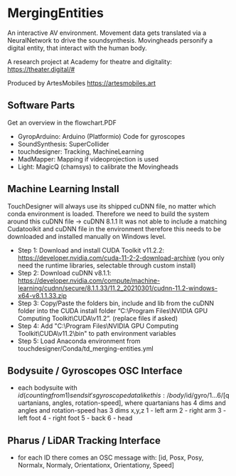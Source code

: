 # MergingEntities
An interactive AV environment. Movement data gets translated via a NeuralNetwork to drive the soundsynthesis. Movingheads personify a digital entity, that interact with the human body.

A research project at Academy for theatre and digitality: https://theater.digital/#

Produced by ArtesMobiles https://artesmobiles.art

## Software Parts
Get an overview in the flowchart.PDF
* GyropArduino: Arduino (Platformio) Code for gyroscopes
* SoundSynthesis: SuperCollider
* touchdesigner: Tracking, MachineLearning
* MadMapper: Mapping if videoprojection is used
* Light: MagicQ (chamsys) to calibrate the Movingheads

## Machine Learning Install
TouchDesigner will always use its shipped cuDNN file, no matter which conda environment is loaded. Therefore we need to build the system around this cuDNN file -> cuDNN 8.1.1
It was not able to include a matching Cudatoolkit and cuDNN file in the environment therefore this needs to be downloaded and installed manually on Windows level. 
* Step 1: Download and install CUDA Toolkit v11.2.2: https://developer.nvidia.com/cuda-11-2-2-download-archive (you only need the runtime libraries, selectable through custom install)
* Step 2: Download cuDNN v8.1.1: https://developer.nvidia.com/compute/machine-learning/cudnn/secure/8.1.1.33/11.2_20210301/cudnn-11.2-windows-x64-v8.1.1.33.zip
* Step 3: Copy/Paste the folders bin, include and lib from the cuDNN folder into the CUDA install folder “C:\Program Files\NVIDIA GPU Computing Toolkit\CUDA\v11.2”. (replace files if asked)
* Step 4: Add "C:\Program Files\NVIDIA GPU Computing Toolkit\CUDA\v11.2\bin" to path environment variables
* Step 5: Load Anaconda environment from touchdesigner/Conda/td_merging-entities.yml


## Bodysuite / Gyroscopes OSC Interface
* each bodysuite with $id (counting from 1) sends it's gyroscope data like this: /body/$id/gyro/1...6/[quartanians, angles, rotation-speed], where quartanians has 4 dims and angles and rotation-speed has 3 dims x,y,z
1 - left arm
2 - right arm
3 - left foot
4 - right foot
5 - back
6 - head

## Pharus / LiDAR Tracking Interface
* for each ID there comes an OSC message with: [id, Posx, Posy, Normalx, Normaly, Orientationx, Orientationy, Speed]
